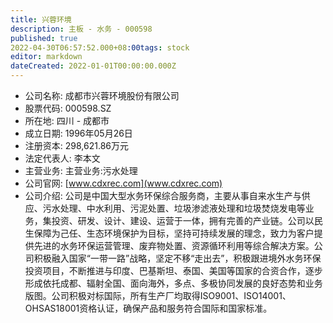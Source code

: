```yaml
---
title: 兴蓉环境
description: 主板 - 水务 - 000598
published: true
2022-04-30T06:57:52.000+08:00tags: stock
editor: markdown
dateCreated: 2022-01-01T00:00:00.000Z
---
```


- 公司名称: 成都市兴蓉环境股份有限公司
- 股票代码: 000598.SZ
- 所在地: 四川 - 成都市
- 成立日期: 1996年05月26日
- 注册资本: 298,621.86万元
- 法定代表人: 李本文
- 主营业务: 主营业务:污水处理
- 公司官网: [www.cdxrec.com](www.cdxrec.com)
- 公司介绍: 公司是中国大型水务环保综合服务商，主要从事自来水生产与供应、污水处理、中水利用、污泥处置、垃圾渗滤液处理和垃圾焚烧发电等业务，集投资、研发、设计、建设、运营于一体，拥有完善的产业链。公司以民生保障为己任、生态环境保护为目标，坚持可持续发展的理念，致力为客户提供先进的水务环保运营管理、废弃物处置、资源循环利用等综合解决方案。公司积极融入国家“一带一路”战略，坚定不移“走出去”，积极跟进境外水务环保投资项目，不断推进与印度、巴基斯坦、泰国、美国等国家的合资合作，逐步形成依托成都、辐射全国、面向海外，多点、多极协同发展的良好态势和业务版图。公司积极对标国际，所有生产厂均取得ISO9001、ISO14001、OHSAS18001资格认证，确保产品和服务符合国际和国家标准。


